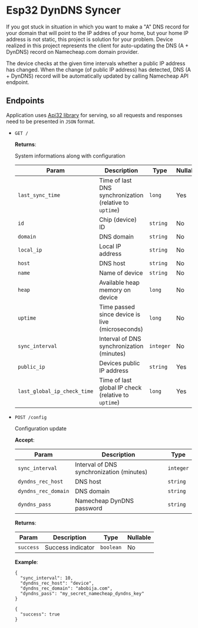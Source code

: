 # Esp32 DynDNS Syncer
If you got stuck in situation in which you want to make a "A" DNS record for your domain that will point to the IP addres of your home, but your home IP address is not static, this project is solution for your problem. Device realized in this project represents the client for auto-updating the DNS (A + DynDNS) record on Namecheap.com domain provider.

The device checks at the given time intervals whether a public IP address has changed. When the change (of public IP address) has detected, DNS (A + DynDNS) record will be automatically updated by calling Namecheap API endpoint.

## Endpoints
Application uses [Api32 library](https://github.com/abobija/api32) for serving, so all requests and responses need to be presented in `JSON` format.

- `GET /`

  **Returns**: 
  
  System informations along with configuration
  
  | Param | Description | Type | Nullable |
  | --- | --- | --- | --- |
  | `last_sync_time` | Time of last DNS synchronization (relative to `uptime`) | `long` | Yes |
  | `id` | Chip (device) ID | `string` | No |
  | `domain` | DNS domain | `string` | No |
  | `local_ip` | Local IP address | `string` | No |
  | `host` | DNS host | `string` | No |
  | `name` | Name of device | `string` | No |
  | `heap` | Available heap memory on device | `long` | No |
  | `uptime` | Time passed since device is live (microseconds) | `long` | No |
  | `sync_interval` | Interval of DNS synchronization (minutes) | `integer` | No |
  | `public_ip` | Devices public IP address | `string` | Yes |
  | `last_global_ip_check_time` | Time of last global IP check (relative to `uptime`) | `long` | Yes |

- `POST /config`

  Configuration update
  
  **Accept**:
  
  | Param | Description | Type |
  | --- | --- | --- |
  | `sync_interval` | Interval of DNS synchronization (minutes) | `integer` |
  | `dyndns_rec_host` | DNS host | `string` |
  | `dyndns_rec_domain` | DNS domain | `string` |
  | `dyndns_pass` | Namecheap DynDNS password | `string` |
  
  **Returns**:
  
  | Param | Description | Type | Nullable |
  | --- | --- | --- | --- |
  | `success` | Success indicator | `boolean` | No |
  
  **Example**:
  
  ```
  {
    "sync_interval": 10,
    "dyndns_rec_host": "device",
    "dyndns_rec_domain": "abobija.com",
    "dyndns_pass": "my_secret_namecheap_dyndns_key"
  }
  ```
  
  ```
  {
    "success": true
  }
  ```
